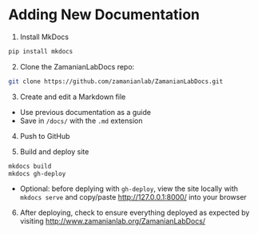 # Adding New Documentation

1. Install MkDocs
  ```bash
  pip install mkdocs
  ```

2. Clone the ZamanianLabDocs repo:
  ```bash
  git clone https://github.com/zamanianlab/ZamanianLabDocs.git
  ```

3. Create and edit a Markdown file
  - Use previous documentation as a guide
  - Save in `/docs/` with the `.md` extension

4. Push to GitHub

5. Build and deploy site
  ```bash
  mkdocs build
  mkdocs gh-deploy
  ```
  - Optional: before deplying with `gh-deploy`, view the site locally with `mkdocs serve` and copy/paste http://127.0.0.1:8000/ into your browser

6. After deploying, check to ensure everything deployed as expected by visiting http://www.zamanianlab.org/ZamanianLabDocs/
